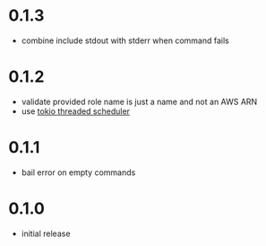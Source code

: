 # 0.1.3

* combine include stdout with stderr when command fails

# 0.1.2

* validate provided role name is just a name and not an AWS ARN
* use [tokio threaded scheduler](https://docs.rs/tokio/0.2.22/tokio/runtime/index.html#threaded-scheduler)

# 0.1.1

* bail error on empty commands

# 0.1.0

* initial release